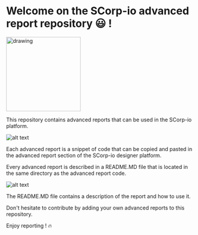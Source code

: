 # Welcome on the SCorp-io advanced report repository :smiley: !

<img src="https://github.com/tech-scorpio/scorpio-advanced-reports/blob/master/assets/scorpio-logo-hor-noshadow-v2-blue_1.svg?raw=true" alt="drawing" width="200"/>

This repository contains advanced reports that can be used in the SCorp-io platform.

![alt text](https://github.com/tech-scorpio/scorpio-advanced-reports/blob/master/assets/scorpio-designer-advanced-report.png?raw=true)

Each advanced report is a snippet of code that can be copied and pasted in the advanced report section of the SCorp-io
designer platform.

Every advanced report is described in a README.MD file that is located in the same directory as the advanced report
code.

![alt text](https://github.com/tech-scorpio/scorpio-advanced-reports/blob/master/assets/advanced-report-directory.png?raw=true)

The README.MD file contains a description of the report and how to use it.

Don't hesitate to contribute by adding your own advanced reports to this repository.

Enjoy reporting ! :fire: 
